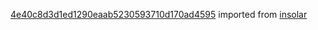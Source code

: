 [4e40c8d3d1ed1290eaab5230593710d170ad4595](https://github.com/insolar/insolar/commit/4e40c8d3d1ed1290eaab5230593710d170ad4595) imported from [insolar](https://github.com/insolar/insolar)
